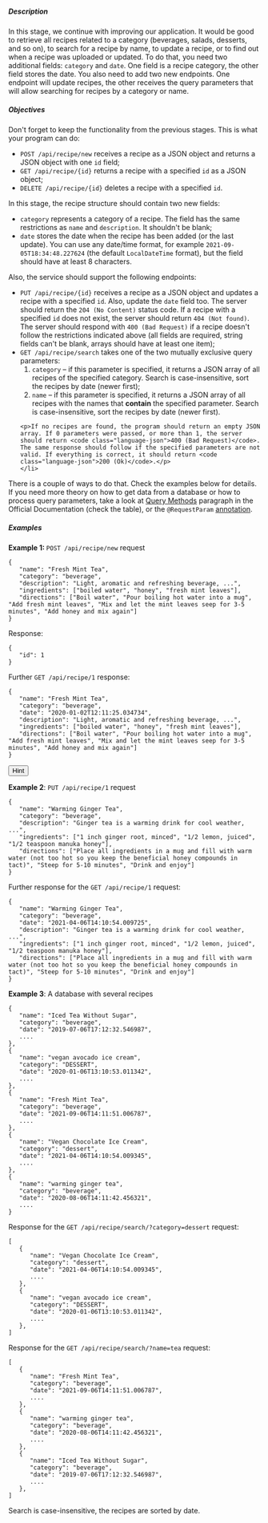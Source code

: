 <h5 id="description">Description</h5>

<p>In this stage, we continue with improving our application. It would be good to retrieve all recipes related to a category (beverages, salads, desserts, and so on), to search for a recipe by name, to update a recipe, or to find out when a recipe was uploaded or updated. To do that, you need two additional fields: <code class="language-json">category</code> and <code class="language-json">date</code>. One field is a recipe category, the other field stores the date. You also need to add two new endpoints. One endpoint will update recipes, the other receives the query parameters that will allow searching for recipes by a category or name.</p>

<h5 id="objectives">Objectives</h5>

<p>Don't forget to keep the functionality from the previous stages. This is what your program can do:</p>

<ul>
	<li><code class="language-json">POST /api/recipe/new</code> receives a recipe as a JSON object and returns a JSON object with one <code class="language-json">id</code> field;</li>
	<li><code class="language-json">GET /api/recipe/{id}</code> returns a recipe with a specified <code class="language-json">id</code> as a JSON object;</li>
	<li><code class="language-json">DELETE /api/recipe/{id}</code> deletes a recipe with a specified <code class="language-json">id</code>.</li>
</ul>

<p>In this stage, the recipe structure should contain two new fields:</p>

<ul>
	<li><code class="language-json">category</code> represents a category of a recipe. The field has the same restrictions as <code class="language-json">name</code> and <code class="language-json">description</code>. It shouldn't be blank;</li>
	<li><code class="language-json">date</code> stores the date when the recipe has been added (or the last update). You can use any date/time format, for example <code class="language-json">2021-09-05T18:34:48.227624</code> (the default <code class="language-json">LocalDateTime</code> format), but the field should have at least 8 characters.</li>
</ul>

<p>Also, the service should support the following endpoints:</p>

<ul>
	<li><code class="language-json">PUT /api/recipe/{id}</code> receives a recipe as a JSON object and updates a recipe with a specified <code class="language-json">id</code>. Also, update the <code class="language-json">date</code> field too. The server should return the <code class="language-json">204 (No Content)</code> status code. If a recipe with a specified <code class="language-json">id</code> does not exist, the server should return <code class="language-json">404 (Not found)</code>. The server should respond with <code class="language-json">400 (Bad Request)</code> if a recipe doesn't follow the restrictions indicated above (all fields are required, string fields can't be blank, arrays should have at least one item);</li>
	<li><code class="language-json">GET /api/recipe/search</code> takes one of the two mutually exclusive query parameters:
	<ol>
		<li><code class="language-json">category</code> – if this parameter is specified, it returns a JSON array of all recipes of the specified category. Search is case-insensitive, sort the recipes by date (newer first);</li>
		<li><code class="language-json">name</code> – if this parameter is specified, it returns a JSON array of all recipes with the names that <strong>contain</strong> the specified parameter. Search is case-insensitive, sort the recipes by date (newer first). </li>
	</ol>

	<p>If no recipes are found, the program should return an empty JSON array. If 0 parameters were passed, or more than 1, the server should return <code class="language-json">400 (Bad Request)</code>. The same response should follow if the specified parameters are not valid. If everything is correct, it should return <code class="language-json">200 (Ok)</code>.</p>
	</li>
</ul>

<p>There is a couple of ways to do that. Check the examples below for details. If you need more theory on how to get data from a database or how to process query parameters, take a look at <a target="_blank" target="_blank" target="_blank" target="_blank" target="_blank" href="https://docs.spring.io/spring-data/jpa/docs/current/reference/html/#jpa.query-methods" rel="noopener noreferrer nofollow">Query Methods</a> paragraph in the Official Documentation (check the table), or the <code class="language-json">@RequestParam</code> <a target="_blank" target="_blank" target="_blank" target="_blank" target="_blank" href="https://www.baeldung.com/spring-request-param" rel="noopener noreferrer nofollow">annotation</a>.</p>

<h5 id="examples">Examples</h5>

<p><strong>Example 1: </strong><code class="language-json">POST /api/recipe/new</code> request</p>

<pre><code class="language-json">{
   "name": "Fresh Mint Tea",
   "category": "beverage",
   "description": "Light, aromatic and refreshing beverage, ...",
   "ingredients": ["boiled water", "honey", "fresh mint leaves"],
   "directions": ["Boil water", "Pour boiling hot water into a mug", "Add fresh mint leaves", "Mix and let the mint leaves seep for 3-5 minutes", "Add honey and mix again"]
}</code></pre>

<p>Response:</p>

<pre><code class="language-json">{
   "id": 1
}</code></pre>

<p>Further <code class="language-json">GET /api/recipe/1</code> response:</p>

<pre><code class="language-json">{
   "name": "Fresh Mint Tea",
   "category": "beverage",
   "date": "2020-01-02T12:11:25.034734",
   "description": "Light, aromatic and refreshing beverage, ...",
   "ingredients": ["boiled water", "honey", "fresh mint leaves"],
   "directions": ["Boil water", "Pour boiling hot water into a mug", "Add fresh mint leaves", "Mix and let the mint leaves seep for 3-5 minutes", "Add honey and mix again"]
}</code></pre>

<p><button
        class="btn-sm btn-outline-secondary"
        onclick="getElementById('hint-4964').style.display='inline'">
        Hint
      </button>
      <div id="hint-4964" style="display:none;">The <code class="language-json">date</code> field is present in the response only.</div></p>

<p><strong>Example 2</strong>: <code class="language-json">PUT /api/recipe/1</code> request</p>

<pre><code class="language-json">{
   "name": "Warming Ginger Tea",
   "category": "beverage",
   "description": "Ginger tea is a warming drink for cool weather, ...",
   "ingredients": ["1 inch ginger root, minced", "1/2 lemon, juiced", "1/2 teaspoon manuka honey"],
   "directions": ["Place all ingredients in a mug and fill with warm water (not too hot so you keep the beneficial honey compounds in tact)", "Steep for 5-10 minutes", "Drink and enjoy"]
}</code></pre>

<p>Further response for the <code class="language-json">GET /api/recipe/1</code> request:</p>

<pre><code class="language-json">{
   "name": "Warming Ginger Tea",
   "category": "beverage",
   "date": "2021-04-06T14:10:54.009725",
   "description": "Ginger tea is a warming drink for cool weather, ...",
   "ingredients": ["1 inch ginger root, minced", "1/2 lemon, juiced", "1/2 teaspoon manuka honey"],
   "directions": ["Place all ingredients in a mug and fill with warm water (not too hot so you keep the beneficial honey compounds in tact)", "Steep for 5-10 minutes", "Drink and enjoy"]
}</code></pre>

<p><strong>Example 3</strong>: A database with several recipes</p>

<pre><code class="language-json">{
   "name": "Iced Tea Without Sugar",
   "category": "beverage",
   "date": "2019-07-06T17:12:32.546987",
   ....
},
{
   "name": "vegan avocado ice cream",
   "category": "DESSERT",
   "date": "2020-01-06T13:10:53.011342",
   ....
},
{
   "name": "Fresh Mint Tea",
   "category": "beverage",
   "date": "2021-09-06T14:11:51.006787",
   ....
},
{
   "name": "Vegan Chocolate Ice Cream",
   "category": "dessert",
   "date": "2021-04-06T14:10:54.009345",
   ....
},
{
   "name": "warming ginger tea",
   "category": "beverage",
   "date": "2020-08-06T14:11:42.456321",
   ....
}</code></pre>

<p>Response for the <code class="language-json">GET /api/recipe/search/?category=dessert</code> request:</p>

<pre><code class="language-json">[
   {
      "name": "Vegan Chocolate Ice Cream",
      "category": "dessert",
      "date": "2021-04-06T14:10:54.009345",
      ....
   },
   {
      "name": "vegan avocado ice cream",
      "category": "DESSERT",
      "date": "2020-01-06T13:10:53.011342",
      ....
   },
]</code></pre>

<p>Response for the <code class="language-json">GET /api/recipe/search/?name=tea</code> request:</p>

<pre><code class="language-json">[
   {
      "name": "Fresh Mint Tea",
      "category": "beverage",
      "date": "2021-09-06T14:11:51.006787",
      ....
   },
   {
      "name": "warming ginger tea",
      "category": "beverage",
      "date": "2020-08-06T14:11:42.456321",
      ....
   },
   {
      "name": "Iced Tea Without Sugar",
      "category": "beverage",
      "date": "2019-07-06T17:12:32.546987",
      ....
   },
]</code></pre>

<p>Search is case-insensitive, the recipes are sorted by date.</p>